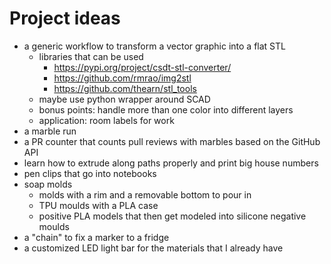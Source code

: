 # Project ideas
* a generic workflow to transform a vector graphic into a flat STL
  * libraries that can be used
    * https://pypi.org/project/csdt-stl-converter/
    * https://github.com/rmrao/img2stl
    * https://github.com/thearn/stl_tools
  * maybe use python wrapper around SCAD
  * bonus points: handle more than one color into different layers
  * application: room labels for work
* a marble run
* a PR counter that counts pull reviews with marbles based on the GitHub API
* learn how to extrude along paths properly and print big house numbers
* pen clips that go into notebooks
* soap molds
  * molds with a rim and a removable bottom to pour in
  * TPU moulds with a PLA case
  * positive PLA models that then get modeled into silicone negative moulds
* a "chain" to fix a marker to a fridge
* a customized LED light bar for the materials that I already have
